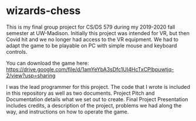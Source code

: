 # wizards-chess
This is my final group project for CS/DS 579 during my 2019-2020 fall semester at UW-Madison. Initially this project was intended for VR, but then Covid hit and we no longer had access to the VR equipment. We had to adapt the game to be playable on PC with simple mouse and keyboard controls.

You can download the game here: https://drive.google.com/file/d/1amYeYbA3sDfc1UI4HcTxCPlbpuwtjq-2/view?usp=sharing

I was the lead programmer for this project. The code that I wrote is included in this repository as well as two documents. Project Pitch and Documentation details what we set out to create. Final Project Presentation includes credits, a description of the project, problems we had along the way, and instructions on how to operate the game.
